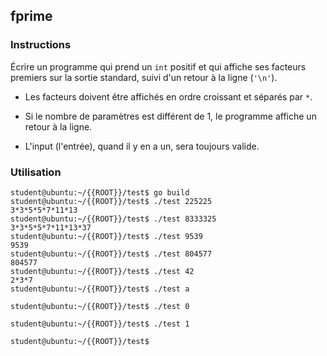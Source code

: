 ## fprime

### Instructions

Écrire un programme qui prend un `int` positif et qui affiche ses facteurs premiers sur la sortie standard, suivi d'un retour à la ligne (`'\n'`).

-   Les facteurs doivent être affichés en ordre croissant et séparés par `*`.

-   Si le nombre de paramètres est différent de 1, le programme affiche un retour à la ligne.

-   L'input (l'entrée), quand il y en a un, sera toujours valide.

### Utilisation

```console
student@ubuntu:~/{{ROOT}}/test$ go build
student@ubuntu:~/{{ROOT}}/test$ ./test 225225
3*3*5*5*7*11*13
student@ubuntu:~/{{ROOT}}/test$ ./test 8333325
3*3*5*5*7*11*13*37
student@ubuntu:~/{{ROOT}}/test$ ./test 9539
9539
student@ubuntu:~/{{ROOT}}/test$ ./test 804577
804577
student@ubuntu:~/{{ROOT}}/test$ ./test 42
2*3*7
student@ubuntu:~/{{ROOT}}/test$ ./test a

student@ubuntu:~/{{ROOT}}/test$ ./test 0

student@ubuntu:~/{{ROOT}}/test$ ./test 1

student@ubuntu:~/{{ROOT}}/test$
```
